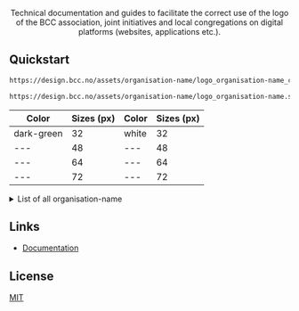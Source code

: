 <p align="center">Technical documentation and guides to facilitate the correct use of the logo of the BCC association, joint initiatives and local congregations on digital platforms (websites, applications etc.).</p>

## Quickstart
```bash
https://design.bcc.no/assets/organisation-name/logo_organisation-name_color_size.png

https://design.bcc.no/assets/organisation-name/logo_organisation-name.svg
```

| Color | Sizes (px) | Color | Sizes (px) |
| --- | --- | --- | --- |
| dark-green | 32 | white | 32 |
| --- | 48 | --- | 48 |
| --- | 64 | --- | 64 |
| --- | 72 | --- | 72 |

<details><summary> List of all organisation-name</summary> 
  
  | Organisation |
  | --- |
  | bcc-media |
  | bcc-event |
  | bcc-ateam |
  | bcc-fund |
  | bcc-music |

  | Churches |
  | --- |
  | bcc-bergen |
  | bcc-drammen-sande |
  | bcc-eiker |
  | bcc-grenland |
  | bcc-hallingdal |
  | bcc-hamar |
  | bcc-harstad |
  | bcc-honefoss |
  | bcc-molde |
  | bcc-maaloy |
  | bcc-oslo-og-follo |
  | bcc-sandefjord |
  | bcc-stavanger |
  | bcc-stord |
  | bcc-sorlandet |
  | bcc-tonsberg |
  | bcc-valdres |
  | bcc-ostfold |

</details>

## Links

- [Documentation](https://developer.bcc.no/bcc-design)

## License

[MIT](https://en.wikipedia.org/wiki/MIT_License)
